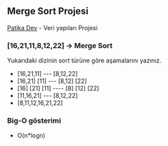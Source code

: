 ## Merge Sort Projesi

[Patika Dev](https://www.patika.dev) - Veri yapıları Projesi


### [16,21,11,8,12,22] -> Merge Sort

Yukarıdaki dizinin sort türüne göre aşamalarını yazınız.

* [16,21,11] ---  [8,12,22] 
* [16,21]  [11] ---  [8,12] [22] 
* [16] [21] [11] ----   [8] [12] [22] 
* [11,16,21] ---  [8,12,22]
* [8,11,12,16,21,22]

### Big-O gösterimi 

* O(n*logn)